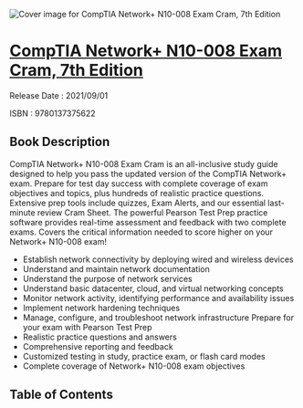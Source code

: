 ![Cover image for CompTIA Network+ N10-008 Exam Cram, 7th Edition](https://imgdetail.ebookreading.net/cover/cover/202109/EB9780137375622.jpg)

[CompTIA Network+ N10-008 Exam Cram, 7th Edition](https://ebookreading.net/view/book/CompTIA+Network%2B+N10-008+Exam+Cram%2C+7th+Edition-EB9780137375622_1.html "CompTIA Network+ N10-008 Exam Cram, 7th Edition")
====================================================================================================================

Release Date : 2021/09/01

ISBN : 9780137375622

Book Description
-----------------

CompTIA Network+ N10-008 Exam Cram is an all-inclusive study guide designed to help you pass the updated version of the CompTIA Network+ exam. Prepare for test day success with complete coverage of exam objectives and topics, plus hundreds of realistic practice questions. Extensive prep tools include quizzes, Exam Alerts, and our essential last-minute review Cram Sheet. The powerful Pearson Test Prep practice software provides real-time assessment and feedback with two complete exams.
Covers the critical information needed to score higher on your Network+ N10-008 exam!
* Establish network connectivity by deploying wired and wireless devices
* Understand and maintain network documentation
* Understand the purpose of network services
* Understand basic datacenter, cloud, and virtual networking concepts
* Monitor network activity, identifying performance and availability issues
* Implement network hardening techniques
* Manage, configure, and troubleshoot network infrastructure
Prepare for your exam with Pearson Test Prep
* Realistic practice questions and answers
* Comprehensive reporting and feedback
* Customized testing in study, practice exam, or flash card modes
* Complete coverage of Network+ N10-008 exam objectives


Table of Contents
-----------------

